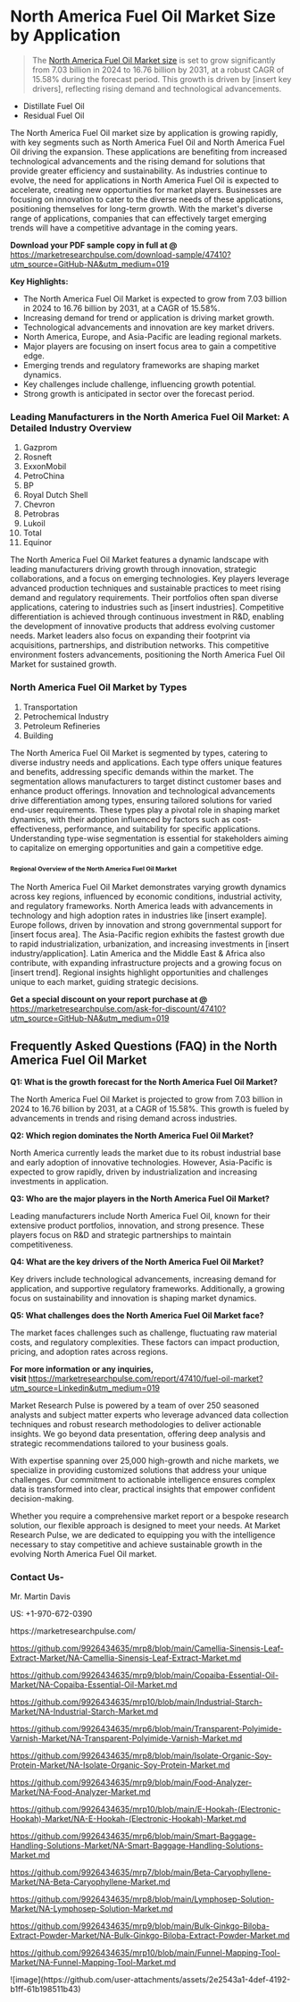 <h1>North America Fuel Oil Market&nbsp;Size by Application</h1><blockquote><p>The <a href="https://marketresearchpulse.com/download-sample/47410?utm_source=GitHub-NA&amp;utm_medium=019">North America Fuel Oil Market size</a> is set to grow significantly from 7.03 billion in 2024 to 16.76 billion by 2031, at a robust CAGR of 15.58% during the forecast period. This growth is driven by [insert key drivers], reflecting rising demand and technological advancements.</p></blockquote><ul><li>Distillate Fuel Oil <li> Residual Fuel Oil</li></ul><p>The North America Fuel Oil market size by application is growing rapidly, with key segments such as North America Fuel Oil and North America Fuel Oil driving the expansion. These applications are benefiting from increased technological advancements and the rising demand for solutions that provide greater efficiency and sustainability. As industries continue to evolve, the need for applications in North America Fuel Oil is expected to accelerate, creating new opportunities for market players. Businesses are focusing on innovation to cater to the diverse needs of these applications, positioning themselves for long-term growth. With the market's diverse range of applications, companies that can effectively target emerging trends will have a competitive advantage in the coming years.</p><p><strong>Download your PDF sample copy in full at @ </strong><a href="https://marketresearchpulse.com/download-sample/47410?utm_source=GitHub-NA&amp;utm_medium=019">https://marketresearchpulse.com/download-sample/47410?utm_source=GitHub-NA&amp;utm_medium=019</a></p><p><strong>Key Highlights: </strong></p><ul><li>The North America Fuel Oil Market is expected to grow from 7.03 billion in 2024 to 16.76 billion by 2031, at a CAGR of 15.58%.</li><li>Increasing demand for trend or application is driving market growth.</li><li>Technological advancements and innovation are key market drivers.</li><li>North America, Europe, and Asia-Pacific are leading regional markets.</li><li>Major players are focusing on insert focus area to gain a competitive edge.</li><li>Emerging trends and regulatory frameworks are shaping market dynamics.</li><li>Key challenges include challenge, influencing growth potential.</li><li>Strong growth is anticipated in sector over the forecast period.</li></ul><h3>Leading Manufacturers in the North America Fuel Oil Market: A Detailed Industry Overview</h3><ol><li>Gazprom</li><li>Rosneft</li><li>ExxonMobil</li><li>PetroChina</li><li>BP</li><li>Royal Dutch Shell</li><li>Chevron</li><li>Petrobras</li><li>Lukoil</li><li>Total</li><li>Equinor</li></ol><div class="flex max-w-full flex-col flex-grow"><div class="min-h-8 text-message flex w-full flex-col items-end gap-2 whitespace-normal break-words [.text-message+&amp;]:mt-5" dir="auto" data-message-author-role="assistant" data-message-id="fd8432e4-4910-450d-b182-61b7bfb0a01f" data-message-model-slug="gpt-4o"><div class="flex w-full flex-col gap-1 empty:hidden first:pt-[3px]"><div class="markdown prose w-full break-words dark:prose-invert light"><p>The North America Fuel Oil Market features a dynamic landscape with leading manufacturers driving growth through innovation, strategic collaborations, and a focus on emerging technologies. Key players leverage advanced production techniques and sustainable practices to meet rising demand and regulatory requirements. Their portfolios often span diverse applications, catering to industries such as [insert industries]. Competitive differentiation is achieved through continuous investment in R&amp;D, enabling the development of innovative products that address evolving customer needs. Market leaders also focus on expanding their footprint via acquisitions, partnerships, and distribution networks. This competitive environment fosters advancements, positioning the North America Fuel Oil Market for sustained growth.</p></div></div></div></div><h3>North America Fuel Oil Market by Types</h3><ol><li>Transportation <li> Petrochemical Industry <li> Petroleum Refineries <li> Building</li></ol><div class="flex max-w-full flex-col flex-grow"><div class="min-h-8 text-message flex w-full flex-col items-end gap-2 whitespace-normal break-words [.text-message+&amp;]:mt-5" dir="auto" data-message-author-role="assistant" data-message-id="084470be-0bb7-4664-bddf-5156b4f41249" data-message-model-slug="gpt-4o-mini"><div class="flex w-full flex-col gap-1 empty:hidden first:pt-[3px]"><div class="markdown prose w-full break-words dark:prose-invert light"><p>The North America Fuel Oil Market is segmented by types, catering to diverse industry needs and applications. Each type offers unique features and benefits, addressing specific demands within the market. The segmentation allows manufacturers to target distinct customer bases and enhance product offerings. Innovation and technological advancements drive differentiation among types, ensuring tailored solutions for varied end-user requirements. These types play a pivotal role in shaping market dynamics, with their adoption influenced by factors such as cost-effectiveness, performance, and suitability for specific applications. Understanding type-wise segmentation is essential for stakeholders aiming to capitalize on emerging opportunities and gain a competitive edge.</p></div></div></div></div><h3><span style="font-size: 11px;">Regional Overview of the North America Fuel Oil Market</span></h3><div class="flex max-w-full flex-col flex-grow"><div class="min-h-8 text-message flex w-full flex-col items-end gap-2 whitespace-normal break-words [.text-message+&amp;]:mt-5" dir="auto" data-message-author-role="assistant" data-message-id="e9038762-ce64-4e30-91c9-9bd413514231" data-message-model-slug="gpt-4o-mini"><div class="flex w-full flex-col gap-1 empty:hidden first:pt-[3px]"><div class="markdown prose w-full break-words dark:prose-invert light"><p>The North America Fuel Oil Market demonstrates varying growth dynamics across key regions, influenced by economic conditions, industrial activity, and regulatory frameworks. North America leads with advancements in technology and high adoption rates in industries like [insert example]. Europe follows, driven by innovation and strong governmental support for [insert focus area]. The Asia-Pacific region exhibits the fastest growth due to rapid industrialization, urbanization, and increasing investments in [insert industry/application]. Latin America and the Middle East &amp; Africa also contribute, with expanding infrastructure projects and a growing focus on [insert trend]. Regional insights highlight opportunities and challenges unique to each market, guiding strategic decisions.</p></div></div></div></div><p><strong>Get a special discount on your report purchase at @ </strong><a href="https://marketresearchpulse.com/ask-for-discount/47410?utm_source=GitHub-NA&amp;utm_medium=019">https://marketresearchpulse.com/ask-for-discount/47410?utm_source=GitHub-NA&amp;utm_medium=019</a></p><h2>Frequently Asked Questions (FAQ) in the North America Fuel Oil Market</h2><p><strong>Q1: What is the growth forecast for the North America Fuel Oil Market?</strong></p><p>The North America Fuel Oil Market is projected to grow from 7.03 billion in 2024 to 16.76 billion by 2031, at a CAGR of 15.58%. This growth is fueled by advancements in trends and rising demand across industries.</p><p><strong>Q2: Which region dominates the North America Fuel Oil Market?</strong></p><p>North America currently leads the market due to its robust industrial base and early adoption of innovative technologies. However, Asia-Pacific is expected to grow rapidly, driven by industrialization and increasing investments in application.</p><p><strong>Q3: Who are the major players in the North America Fuel Oil Market?</strong></p><p>Leading manufacturers include North America Fuel Oil, known for their extensive product portfolios, innovation, and strong presence. These players focus on R&amp;D and strategic partnerships to maintain competitiveness.</p><p><strong>Q4: What are the key drivers of the North America Fuel Oil Market?</strong></p><p>Key drivers include technological advancements, increasing demand for application, and supportive regulatory frameworks. Additionally, a growing focus on sustainability and innovation is shaping market dynamics.</p><p><strong>Q5: What challenges does the North America Fuel Oil Market face?</strong></p><p>The market faces challenges such as challenge, fluctuating raw material costs, and regulatory complexities. These factors can impact production, pricing, and adoption rates across regions.</p><p><strong>For more information or any inquiries, visit&nbsp;</strong><a href="https://marketresearchpulse.com/report/47410/fuel-oil-market?utm_source=Linkedin&utm_medium=019">https://marketresearchpulse.com/report/47410/fuel-oil-market?utm_source=Linkedin&utm_medium=019</a></p><p>Market Research Pulse is powered by a team of over 250 seasoned analysts and subject matter experts who leverage advanced data collection techniques and robust research methodologies to deliver actionable insights. We go beyond data presentation, offering deep analysis and strategic recommendations tailored to your business goals.</p><p>With expertise spanning over 25,000 high-growth and niche markets, we specialize in providing customized solutions that address your unique challenges. Our commitment to actionable intelligence ensures complex data is transformed into clear, practical insights that empower confident decision-making.</p><p>Whether you require a comprehensive market report or a bespoke research solution, our flexible approach is designed to meet your needs. At Market Research Pulse, we are dedicated to equipping you with the intelligence necessary to stay competitive and achieve sustainable growth in the evolving North America Fuel Oil market.</p><h3><strong>Contact Us-</strong></h3><p>Mr. Martin Davis</p><p>US: +1-970-672-0390</p><p>https://marketresearchpulse.com/</p><p><a href="https://github.com/9926434635/mrp8/blob/main/Camellia-Sinensis-Leaf-Extract-Market/NA-Camellia-Sinensis-Leaf-Extract-Market.md">https://github.com/9926434635/mrp8/blob/main/Camellia-Sinensis-Leaf-Extract-Market/NA-Camellia-Sinensis-Leaf-Extract-Market.md</a></p><p><a href="https://github.com/9926434635/mrp9/blob/main/Copaiba-Essential-Oil-Market/NA-Copaiba-Essential-Oil-Market.md">https://github.com/9926434635/mrp9/blob/main/Copaiba-Essential-Oil-Market/NA-Copaiba-Essential-Oil-Market.md</a></p><p><a href="https://github.com/9926434635/mrp10/blob/main/Industrial-Starch-Market/NA-Industrial-Starch-Market.md">https://github.com/9926434635/mrp10/blob/main/Industrial-Starch-Market/NA-Industrial-Starch-Market.md</a></p><p><a href="https://github.com/9926434635/mrp6/blob/main/Transparent-Polyimide-Varnish-Market/NA-Transparent-Polyimide-Varnish-Market.md">https://github.com/9926434635/mrp6/blob/main/Transparent-Polyimide-Varnish-Market/NA-Transparent-Polyimide-Varnish-Market.md</a></p><p><a href="https://github.com/9926434635/mrp8/blob/main/Isolate-Organic-Soy-Protein-Market/NA-Isolate-Organic-Soy-Protein-Market.md">https://github.com/9926434635/mrp8/blob/main/Isolate-Organic-Soy-Protein-Market/NA-Isolate-Organic-Soy-Protein-Market.md</a></p><p><a href="https://github.com/9926434635/mrp9/blob/main/Food-Analyzer-Market/NA-Food-Analyzer-Market.md">https://github.com/9926434635/mrp9/blob/main/Food-Analyzer-Market/NA-Food-Analyzer-Market.md</a></p><p><a href="https://github.com/9926434635/mrp10/blob/main/E-Hookah-(Electronic-Hookah)-Market/NA-E-Hookah-(Electronic-Hookah)-Market.md">https://github.com/9926434635/mrp10/blob/main/E-Hookah-(Electronic-Hookah)-Market/NA-E-Hookah-(Electronic-Hookah)-Market.md</a></p><p><a href="https://github.com/9926434635/mrp6/blob/main/Smart-Baggage-Handling-Solutions-Market/NA-Smart-Baggage-Handling-Solutions-Market.md">https://github.com/9926434635/mrp6/blob/main/Smart-Baggage-Handling-Solutions-Market/NA-Smart-Baggage-Handling-Solutions-Market.md</a></p><p><a href="https://github.com/9926434635/mrp7/blob/main/Beta-Caryophyllene-Market/NA-Beta-Caryophyllene-Market.md">https://github.com/9926434635/mrp7/blob/main/Beta-Caryophyllene-Market/NA-Beta-Caryophyllene-Market.md</a></p><p><a href="https://github.com/9926434635/mrp8/blob/main/Lymphosep-Solution-Market/NA-Lymphosep-Solution-Market.md">https://github.com/9926434635/mrp8/blob/main/Lymphosep-Solution-Market/NA-Lymphosep-Solution-Market.md</a></p><p><a href="https://github.com/9926434635/mrp9/blob/main/Bulk-Ginkgo-Biloba-Extract-Powder-Market/NA-Bulk-Ginkgo-Biloba-Extract-Powder-Market.md">https://github.com/9926434635/mrp9/blob/main/Bulk-Ginkgo-Biloba-Extract-Powder-Market/NA-Bulk-Ginkgo-Biloba-Extract-Powder-Market.md</a></p><p><a href="https://github.com/9926434635/mrp10/blob/main/Funnel-Mapping-Tool-Market/NA-Funnel-Mapping-Tool-Market.md">https://github.com/9926434635/mrp10/blob/main/Funnel-Mapping-Tool-Market/NA-Funnel-Mapping-Tool-Market.md</a></p>
![image](https://github.com/user-attachments/assets/2e2543a1-4def-4192-b1ff-61b198511b43)
